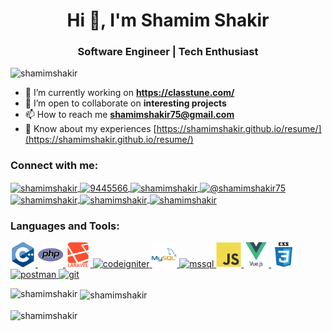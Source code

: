 <h1 align="center">Hi 👋, I'm Shamim Shakir</h1>
<h3 align="center">Software Engineer | Tech Enthusiast</h3>

<p align="left"><img src="https://komarev.com/ghpvc/?username=shamimshakir&label=Profile%20views&color=0e75b6&style=flat" alt="shamimshakir" /></p>

- 🔭 I’m currently working on **https://classtune.com/** 
- 👯 I’m open to collaborate on **interesting projects** 
- 📫 How to reach me **shamimshakir75@gmail.com** 
- 📄 Know about my experiences [https://shamimshakir.github.io/resume/](https://shamimshakir.github.io/resume/)

<h3 align="left">Connect with me:</h3>
<p align="left">
    <a href="https://www.leetcode.com/shamimshakir" target="blank">
        <img align="center" src="https://raw.githubusercontent.com/rahuldkjain/github-profile-readme-generator/master/src/images/icons/Social/leet-code.svg" alt="shamimshakir" height="30" width="40" />
    </a>
    <a href="https://stackoverflow.com/users/9445566" target="blank">
        <img align="center" src="https://raw.githubusercontent.com/rahuldkjain/github-profile-readme-generator/master/src/images/icons/Social/stack-overflow.svg" alt="9445566" height="30" width="40" />
    </a>
    <a href="https://auth.geeksforgeeks.org/user/shamimshakir" target="blank">
        <img align="center" src="https://raw.githubusercontent.com/rahuldkjain/github-profile-readme-generator/master/src/images/icons/Social/geeks-for-geeks.svg" alt="shamimshakir" height="30" width="40" />
    </a>
    <a href="https://medium.com/@shamimshakir75" target="blank">
        <img align="center" src="https://raw.githubusercontent.com/rahuldkjain/github-profile-readme-generator/master/src/images/icons/Social/medium.svg" alt="@shamimshakir75" height="30" width="40" />
    </a>
    <a href="https://linkedin.com/in/shamimshakir" target="blank">
        <img align="center" src="https://raw.githubusercontent.com/rahuldkjain/github-profile-readme-generator/master/src/images/icons/Social/linked-in-alt.svg" alt="shamimshakir" height="30" width="40" />
    </a>
    <a href="https://fb.com/shamimshakir" target="blank">
        <img align="center" src="https://raw.githubusercontent.com/rahuldkjain/github-profile-readme-generator/master/src/images/icons/Social/facebook.svg" alt="shamimshakir" height="30" width="40" />
    </a>
    <a href="https://www.hackerrank.com/shamimshakir" target="blank">
        <img align="center" src="https://raw.githubusercontent.com/rahuldkjain/github-profile-readme-generator/master/src/images/icons/Social/hackerrank.svg" alt="shamimshakir" height="30" width="40" />
    </a>
</p>

<h3 align="left">Languages and Tools:</h3>
<p align="left">
    <a href="https://www.w3schools.com/cpp/" target="_blank" rel="noreferrer"> <img src="https://raw.githubusercontent.com/devicons/devicon/master/icons/cplusplus/cplusplus-original.svg" alt="cplusplus" width="40" height="40" /> </a> <a href="https://www.php.net" target="_blank" rel="noreferrer"> <img src="https://raw.githubusercontent.com/devicons/devicon/master/icons/php/php-original.svg" alt="php" width="40" height="40" /> </a> <a href="https://laravel.com/" target="_blank" rel="noreferrer"> <img src="https://raw.githubusercontent.com/devicons/devicon/master/icons/laravel/laravel-plain-wordmark.svg" alt="laravel" width="40" height="40" /> </a> <a href="https://codeigniter.com" target="_blank" rel="noreferrer"> <img src="https://cdn.worldvectorlogo.com/logos/codeigniter.svg" alt="codeigniter" width="40" height="40" /> </a> <a href="https://www.mysql.com/" target="_blank" rel="noreferrer"> <img src="https://raw.githubusercontent.com/devicons/devicon/master/icons/mysql/mysql-original-wordmark.svg" alt="mysql" width="40" height="40" /> </a> <a href="https://www.microsoft.com/en-us/sql-server" target="_blank" rel="noreferrer"> <img src="https://www.svgrepo.com/show/303229/microsoft-sql-server-logo.svg" alt="mssql" width="40" height="40" /> </a> <a href="https://developer.mozilla.org/en-US/docs/Web/JavaScript" target="_blank" rel="noreferrer"> <img src="https://raw.githubusercontent.com/devicons/devicon/master/icons/javascript/javascript-original.svg" alt="javascript" width="40" height="40" /> </a> <a href="https://vuejs.org/" target="_blank" rel="noreferrer"> <img src="https://raw.githubusercontent.com/devicons/devicon/master/icons/vuejs/vuejs-original-wordmark.svg" alt="vuejs" width="40" height="40" /> </a> <a href="https://www.w3schools.com/css/" target="_blank" rel="noreferrer"> <img src="https://raw.githubusercontent.com/devicons/devicon/master/icons/css3/css3-original-wordmark.svg" alt="css3" width="40" height="40" /> </a> <a href="https://postman.com" target="_blank" rel="noreferrer"> <img src="https://www.vectorlogo.zone/logos/getpostman/getpostman-icon.svg" alt="postman" width="40" height="40" /> </a> <a href="https://git-scm.com/" target="_blank" rel="noreferrer"> <img src="https://www.vectorlogo.zone/logos/git-scm/git-scm-icon.svg" alt="git" width="40" height="40" /> </a>
</p>

<p><img align="left" src="https://github-readme-stats.vercel.app/api/top-langs?username=shamimshakir&show_icons=true&locale=en&layout=compact" alt="shamimshakir" /></p>

<p>&nbsp;<img align="center" src="https://github-readme-stats.vercel.app/api?username=shamimshakir&show_icons=true&locale=en" alt="shamimshakir" /></p>

<p><img align="center" src="https://github-readme-streak-stats.herokuapp.com/?user=shamimshakir&" alt="shamimshakir" /></p>
